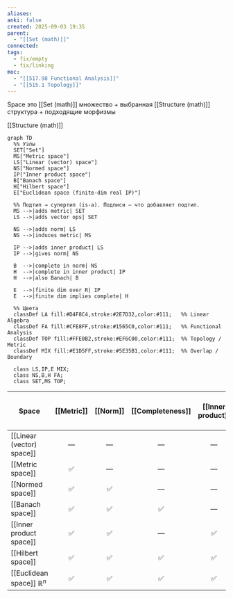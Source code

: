 ```yaml
---
aliases:
anki: false
created: 2025-09-03 19:35
parent:
  - "[[Set (math)]]"
connected:
tags:
  - fix/empty
  - fix/linking
moc:
  - "[[517.98 Functional Analysis]]"
  - "[[515.1 Topology]]"
---
```

Space это [[Set (math)]] множество + выбранная [[Structure (math)]] структура + подходящие морфизмы


[[Structure (math)]]

```mermaid
graph TD
  %% Узлы
  SET["Set"]
  MS["Metric space"]
  LS["Linear (vector) space"]
  NS["Normed space"]
  IP["Inner product space"]
  B["Banach space"]
  H["Hilbert space"]
  E["Euclidean space (finite-dim real IP)"]

  %% Подтип → супертип (is-a). Подписи — что добавляет подтип.
  MS -->|adds metric| SET
  LS -->|adds vector ops| SET

  NS -->|adds norm| LS
  NS -->|induces metric| MS

  IP -->|adds inner product| LS
  IP -->|gives norm| NS

  B  -->|complete in norm| NS
  H  -->|complete in inner product| IP
  H  -->|also Banach| B

  E  -->|finite dim over R| IP
  E  -->|finite dim implies complete| H

  %% Цвета
  classDef LA fill:#D4F8C4,stroke:#2E7D32,color:#111;   %% Linear Algebra
  classDef FA fill:#CFE8FF,stroke:#1565C0,color:#111;   %% Functional Analysis
  classDef TOP fill:#FFE0B2,stroke:#EF6C00,color:#111;  %% Topology / Metric
  classDef MIX fill:#E1D5FF,stroke:#5E35B1,color:#111;  %% Overlap / Boundary

  class LS,IP,E MIX;
  class NS,B,H FA;
  class SET,MS TOP;

```


| Space                              | [[Metric]] | [[Norm]] | [[Completeness]] | [[Inner product]] | [[Dot product of vectors]] | finite-dim over $\mathbb{R}$ |
| ---------------------------------- | :--------: | :------: | :--------------: | :---------------: | :------------------------: | :--------------------------: |
| [[Linear (vector) space]]          |     —      |    —     |        —         |         —         |             —              |              —               |
| [[Metric space]]                   |     ✅      |    —     |        —         |         —         |             —              |              —               |
| [[Normed space]]                   |     ✅      |    ✅     |        —         |         —         |             —              |              —               |
| [[Banach space]]                   |     ✅      |    ✅     |        ✅         |         —         |             —              |              —               |
| [[Inner product space]]            |     ✅      |    ✅     |        —         |         ✅         |             —              |              —               |
| [[Hilbert space]]                  |     ✅      |    ✅     |        ✅         |         ✅         |             —              |              —               |
| [[Euclidean space]] $\mathbb{R}^n$ |     ✅      |    ✅     |        ✅         |         ✅         |             ✅              |              ✅               |


